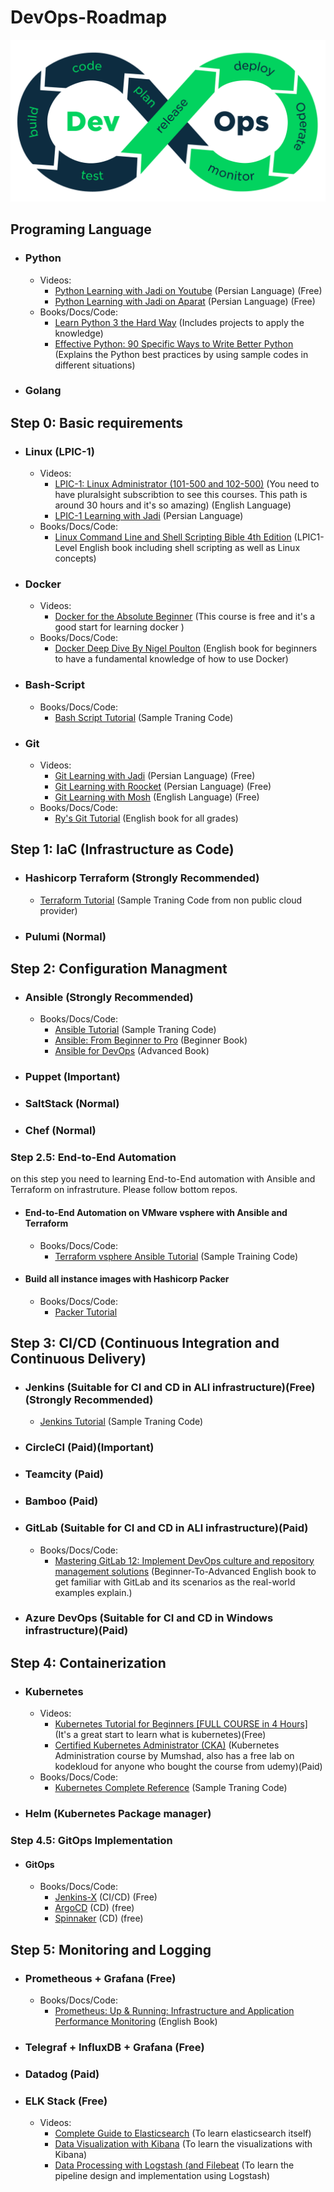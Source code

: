 # DevOps-Roadmap

<p align="center">
 <img alt="DevOps Logo" src="image/DevOps.png">
</p>

## Programing Language
- ### Python
  - Videos:
    - [Python Learning with Jadi on Youtube](https://www.youtube.com/watch?v=BR7m_2D_-Uw&list=PL-tKrPVkKKE1Y_o_h2w85dzVdoX5t7SI0) (Persian Language) (Free)
    - [Python Learning with Jadi on Aparat](https://www.aparat.com/v/Fk27n) (Persian Language) (Free)
  - Books/Docs/Code:
    - [Learn Python 3 the Hard Way](https://www.amazon.com/Learn-Python-Hard-Way-Introduction/dp/0134692888/ref=sr_1_1) (Includes projects to apply the knowledge)
    - [Effective Python: 90 Specific Ways to Write Better Python](https://www.amazon.com/Effective-Python-Specific-Software-Development/dp/0134853989/ref=sr_1_1) (Explains the Python best practices by using sample codes in different situations)
- ### Golang

## Step 0: Basic requirements
- ### Linux (LPIC-1)
  - Videos:
    - [LPIC-1: Linux Administrator (101-500 and 102-500)](https://app.pluralsight.com/paths/certificate/lpic-one) (You need to have pluralsight subscribtion to see this courses. This path is around 30 hours and it's so amazing) (English Language)
    - [LPIC-1 Learning with Jadi](https://www.aparat.com/v/vw7Gl?playlist=207575) (Persian Language)
  - Books/Docs/Code:
    - [Linux Command Line and Shell Scripting Bible 4th Edition](https://www.amazon.com/Linux-Command-Shell-Scripting-Bible/dp/1119700914/ref=pd_bxgy_img_sccl_2/145-7066057-4592848) (LPIC1-Level English book including shell scripting as well as Linux concepts)
- ### Docker
  - Videos:
    - [Docker for the Absolute Beginner](https://kodekloud.com/courses/docker-for-the-absolute-beginner/) (This course is free and it's a good start for learning docker )
  - Books/Docs/Code:
    - [Docker Deep Dive By  Nigel Poulton](https://www.amazon.com/Docker-Deep-Dive-Nigel-Poulton/dp/1521822808/ref=tmm_pap_swatch_0) (English book for beginners to have a fundamental knowledge of how to use Docker)

- ### Bash-Script
  - Books/Docs/Code:
    - [Bash Script Tutorial](https://github.com/ahmadalibagheri/bash-script-tutorial) (Sample Traning Code)

- ### Git
  - Videos:
    - [Git Learning with Jadi](https://faradars.org/courses/fvgit9609-git-github-gitlab) (Persian Language) (Free)
    - [Git Learning with Roocket](https://roocket.ir/series/learn-git-and-github) (Persian Language) (Free) 
    - [Git Learning with Mosh](https://codewithmosh.com/p/the-ultimate-git-course) (English Language) (Free)
  - Books/Docs/Code:
    - [Ry's Git Tutorial](https://www.amazon.com/Rys-Git-Tutorial-Ryan-Hodson-ebook/dp/B00QFIA5OC/ref=sr_1_15) (English book for all grades)

## Step 1: IaC (Infrastructure as Code)
- ### Hashicorp Terraform (Strongly Recommended)
    - [Terraform Tutorial](https://github.com/ahmadalibagheri/terraform-tutorial) (Sample Traning Code from non public cloud provider)
- ### Pulumi (Normal)

## Step 2: Configuration Managment
- ### Ansible (Strongly Recommended)
  - Books/Docs/Code:
    - [Ansible Tutorial](https://github.com/ahmadalibagheri/Ansible-tutorial) (Sample Traning Code)
    - [Ansible: From Beginner to Pro](https://www.amazon.com/Ansible-Beginner-Pro-Michael-Heap/dp/1484216601/ref=sr_1_19) (Beginner Book)
    - [Ansible for DevOps](https://www.amazon.com/Ansible-DevOps-Server-configuration-management/dp/0986393428/ref=sr_1_4) (Advanced Book)
- ### Puppet (Important)
- ### SaltStack (Normal)
- ### Chef (Normal)

### Step 2.5: End-to-End Automation
on this step you need to learning End-to-End automation with Ansible and Terraform on infrastruture. Please follow bottom repos.
- #### End-to-End Automation on VMware vsphere with Ansible and Terraform
  - Books/Docs/Code:
    - [Terraform vsphere Ansible Tutorial](https://github.com/ahmadalibagheri/terraform-vsphere-ansible) (Sample Training Code)
- #### Build all instance images with Hashicorp Packer
  - Books/Docs/Code:
    - [Packer Tutorial](https://github.com/ahmadalibagheri/packer-tutorial)

## Step 3: CI/CD (Continuous Integration and Continuous Delivery)
- ### Jenkins (Suitable for CI and CD in ALl infrastructure)(Free) (Strongly Recommended)
    - [Jenkins Tutorial](https://github.com/ahmadalibagheri/jenkins-tutorial) (Sample Traning Code)
- ### CircleCI (Paid)(Important)
- ### Teamcity (Paid)
- ### Bamboo (Paid)
- ### GitLab (Suitable for CI and CD in ALl infrastructure)(Paid)
  - Books/Docs/Code:
    - [Mastering GitLab 12: Implement DevOps culture and repository management solutions](https://www.amazon.com/Mastering-GitLab-Implement-repository-management-ebook/dp/B07W6F6SGG/ref=sr_1_3) (Beginner-To-Advanced English book to get familiar with GitLab and its scenarios as the real-world examples explain.)
- ### Azure DevOps (Suitable for CI and CD in Windows infrastructure)(Paid)

## Step 4: Containerization
- ### Kubernetes
  - Videos:
    - [Kubernetes Tutorial for Beginners [FULL COURSE in 4 Hours]](https://www.youtube.com/watch?v=X48VuDVv0do) (It's a great start to learn what is kubernetes)(Free)
    - [Certified Kubernetes Administrator (CKA)](https://www.udemy.com/course/certified-kubernetes-administrator-with-practice-tests/) (Kubernetes Administration course by Mumshad, also has a free lab on kodekloud for anyone who bought the course from udemy)(Paid)
  - Books/Docs/Code:
    - [Kubernetes Complete Reference](https://github.com/ahmadalibagheri/kubernetes-complete-reference) (Sample Traning Code)

- ### Helm (Kubernetes Package manager)

### Step 4.5: GitOps Implementation
- #### GitOps
  - Books/Docs/Code:
    - [Jenkins-X](https://jenkins-x.io/) (CI/CD) (Free)
    - [ArgoCD](https://argo-cd.readthedocs.io/en/stable/) (CD) (free)
    - [Spinnaker](https://spinnaker.io/) (CD) (free)

## Step 5: Monitoring and Logging
- ### Prometheous + Grafana (Free)
  - Books/Docs/Code:
    - [Prometheus: Up & Running: Infrastructure and Application Performance Monitoring](https://www.amazon.com/Prometheus-Infrastructure-Application-Performance-Monitoring/dp/1492034142/ref=sr_1_1) (English Book)
- ### Telegraf + InfluxDB + Grafana (Free)
- ### Datadog (Paid)
- ### ELK Stack (Free)
  - Videos:
    - [Complete Guide to Elasticsearch](https://www.udemy.com/course/elasticsearch-complete-guide/) (To learn elasticsearch itself)
    - [Data Visualization with Kibana](https://www.udemy.com/course/data-visualization-with-kibana/) (To learn the visualizations with Kibana)
    - [Data Processing with Logstash (and Filebeat](https://www.udemy.com/course/processing-events-with-logstash/) (To learn the pipeline design and implementation using Logstash)
